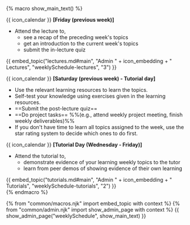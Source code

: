 {% macro show_main_text() %}
<div id="main">

{{ icon_calendar }} **[Friday (previous week)]**<br>

* Attend the lecture to, 
  * see a recap of the preceding week's topics
  * get an introduction to the current week's topics
  * submit the in-lecture quiz

<div class="indented-level2">
{{ embed_topic("lectures.md#main", "Admin " + icon_embedding + " Lectures", "weeklySchedule-lectures", "3") }}
</div>

<p/>

{{ icon_calendar }} **[Saturday (previous week) - Tutorial day]**<br>
 
 * Use the relevant learning resources to learn the topics.
 * Self-test your knowledge using exercises given in the learning resources. 
 * ==Submit the post-lecture quiz==
 * ==Do project tasks== %%(e.g., attend weekly project meeting, finish weekly deliverables)%%
 * If you don't have time to learn all topics assigned to the week, use the star rating system to decide which ones to do first.

<p/>

{{ icon_calendar }} **[Tutorial Day (Wednesday - Friday)]**<br>
 
* Attend the tutorial to,
  * demonstrate evidence of your learning weekly topics to the tutor
  * learn from peer demos of showing evidence of their own learning

<div class="indented-level2">
{{ embed_topic("tutorials.md#main", "Admin " + icon_embedding + " Tutorials", "weeklySchedule-tutorials", "2") }}
</div>


</div>
{% endmacro %}

{% from "common/macros.njk" import embed_topic with context %}
{% from "common/admin.njk" import show_admin_page with context %}
{{ show_admin_page("weeklySchedule", show_main_text) }}